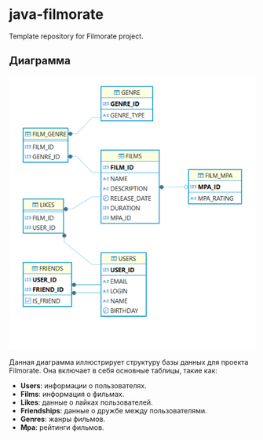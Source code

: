 # java-filmorate
Template repository for Filmorate project.

## Диаграмма
![diagram.png](src%2Fmain%2Fresources%2Fdiagram.png)


Данная диаграмма иллюстрирует структуру базы данных для проекта Filmorate. Она включает в себя основные таблицы, такие как:
- **Users**: информации о пользователях.
- **Films**: информация о фильмах.
- **Likes**: данные о лайках пользователей.
- **Friendships**: данные о дружбе между пользователями.
- **Genres**: жанры фильмов.
- **Mpa**: рейтинги фильмов.
